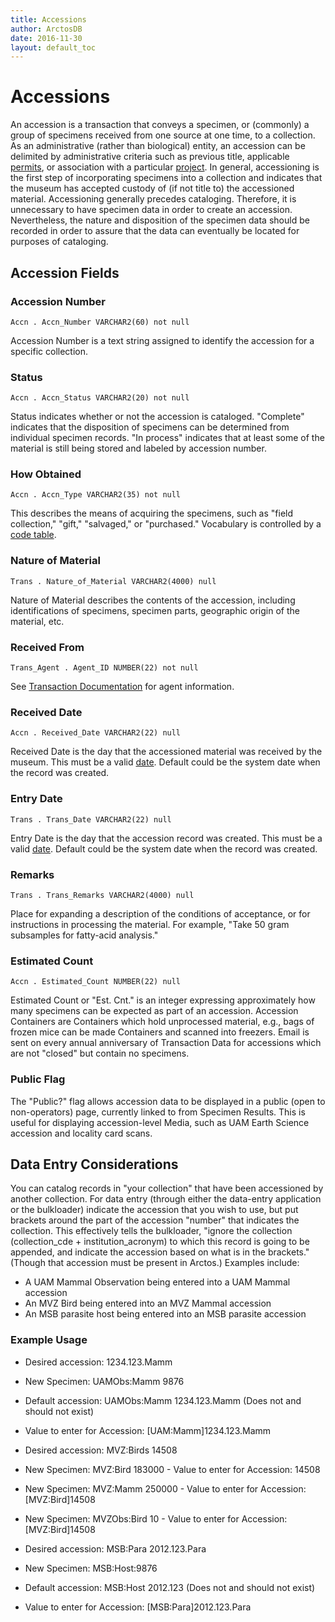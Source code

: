 ```yaml
---
title: Accessions
author: ArctosDB
date: 2016-11-30
layout: default_toc
---
```


# Accessions

An accession is a transaction that conveys a specimen, or (commonly) a group of specimens received from one source at one time, to a collection. As an administrative (rather than biological) entity, an accession can be delimited by administrative criteria such as previous title, applicable [permits](/documentation/permits.html), or association with a particular [project](/documentation/projects.html). In general, accessioning is the first step of incorporating specimens into a collection and indicates that the museum has accepted custody of (if not title to) the accessioned material. Accessioning generally precedes cataloging. Therefore, it is unnecessary to have specimen data in order to create an accession. Nevertheless, the nature and disposition of the specimen data should be recorded in order to assure that the data can eventually be located for purposes of cataloging.

## Accession Fields

### Accession Number

`Accn . Accn_Number VARCHAR2(60) not null`

Accession Number is a text string assigned to identify the accession for a specific collection.

### Status

`Accn . Accn_Status VARCHAR2(20) not null`

Status indicates whether or not the accession is cataloged. "Complete" indicates that the disposition of specimens can be determined from individual specimen records. "In process" indicates that at least some of the material is still being stored and labeled by accession number.

### How Obtained

`Accn . Accn_Type VARCHAR2(35) not null`

This describes the means of acquiring the specimens, such as "field collection," "gift," "salvaged," or "purchased." Vocabulary is controlled by a [code table](http://arctos.database.museum/info/ctDocumentation.cfm?table=ctAccn_Type).

### Nature of Material

`Trans . Nature_of_Material VARCHAR2(4000) null`

Nature of Material describes the contents of the accession, including identifications of specimens, specimen parts, geographic origin of the material, etc.

### Received From

`Trans_Agent . Agent_ID NUMBER(22) not null`

See [Transaction Documentation](/documentation/transactions.html#transaction-agents) for agent information.

### Received Date  

`Accn . Received_Date VARCHAR2(22) null`

Received Date is the day that the accessioned material was received by the museum.  This must be a valid [date](/documentation/dates).  Default could be the system date when the record was created.

### Entry Date

`Trans . Trans_Date VARCHAR2(22) null`

Entry Date is the day that the accession record was created. This must be a valid [date](/documentation/dates). Default could be the system date when the record was created.

### Remarks

`Trans . Trans_Remarks VARCHAR2(4000) null`

Place for expanding a description of the conditions of acceptance, or for instructions in processing the material.  For example, "Take 50 gram subsamples for fatty-acid analysis."

### Estimated Count

`Accn . Estimated_Count NUMBER(22) null`

Estimated Count or "Est. Cnt." is an integer expressing approximately how many specimens can be expected as part of an accession. Accession Containers are Containers which hold unprocessed material, e.g., bags of frozen mice can be made Containers and scanned into freezers. Email is sent on every annual anniversary of Transaction Data for accessions which are not "closed" but contain no specimens.

### Public Flag

The "Public?" flag allows accession data to be displayed in a public (open to non-operators) page, currently linked to from Specimen Results. This is useful for displaying accession-level Media, such as UAM Earth Science accession and locality card scans.

## Data Entry Considerations

You can catalog records in "your collection" that have been accessioned by another collection.  For data entry (through either the data-entry application or the bulkloader) indicate the accession that you wish to use, but put brackets around the part of the accession "number" that indicates the collection.  This effectively tells the bulkloader, "ignore the collection (collection_cde + institution_acronym) to which this record is going to be appended, and indicate the accession based on what is in the brackets." (Though that accession must be present in Arctos.)   Examples include:

*   A UAM Mammal Observation being entered into a UAM Mammal accession
*   An MVZ Bird being entered into an MVZ Mammal accession
*   An MSB parasite host being entered into an MSB parasite accession

### Example Usage

*   Desired accession: 1234.123.Mamm
*   New Specimen: UAMObs:Mamm 9876
*   Default accession: UAMObs:Mamm 1234.123.Mamm (Does not and should not exist)
*   Value to enter for Accession: [UAM:Mamm]1234.123.Mamm

*   Desired accession: MVZ:Birds 14508
*   New Specimen: MVZ:Bird 183000 - Value to enter for Accession: 14508
*   New Specimen: MVZ:Mamm 250000 - Value to enter for Accession: [MVZ:Bird]14508
*   New Specimen: MVZObs:Bird 10 - Value to enter for Accession: [MVZ:Bird]14508

*   Desired accession: MSB:Para 2012.123.Para
*   New Specimen: MSB:Host:9876
*   Default accession: MSB:Host 2012.123 (Does not and should not exist)
*   Value to enter for Accession: [MSB:Para]2012.123.Para
